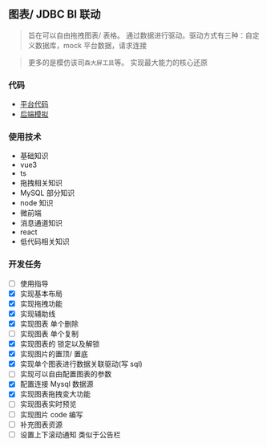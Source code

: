 ## 图表/ JDBC BI 联动

> 旨在可以自由拖拽图表/ 表格。 通过数据进行驱动。驱动方式有三种：自定义数据库，mock 平台数据，请求连接

> 更多的是模仿该司`森大屏工具`等。 实现最大能力的核心还原

### 代码

- [平台代码](https://github.com/a572251465/chart-jdbc-flow)
- [后端模拟](https://github.com/a572251465/chart-jdbc-flow-db)

### 使用技术

- 基础知识
- vue3
- ts
- 拖拽相关知识
- MySQL 部分知识
- node 知识
- 微前端
- 消息通道知识
- react
- 低代码相关知识

### 开发任务

- [ ] 使用指导
- [x] 实现基本布局
- [x] 实现拖拽功能
- [x] 实现辅助线
- [X] 实现图表 单个删除
- [ ] 实现图表 单个复制
- [X] 实现图表的 锁定以及解锁
- [X] 实现图片的置顶/ 置底
- [X] 实现单个图表进行数据关联驱动(写 sql)
- [ ] 实现可以自由配置图表的参数
- [X] 配置连接 Mysql 数据源
- [X] 实现图表拖拽变大功能
- [ ] 实现图表实时预览
- [ ] 实现图片 code 编写
- [ ] 补充图表资源
- [ ] 设置上下滚动通知 类似于公告栏
